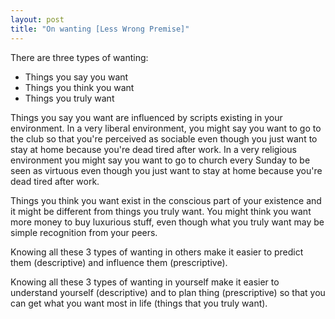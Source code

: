 ```yaml
---
layout: post
title: "On wanting [Less Wrong Premise]"
---
```


There are three types of wanting:

- Things you say you want
- Things you think you want
- Things you truly want

Things you say you want are influenced by scripts existing in your environment. In a very liberal environment, you might say you want to go to the club so that you're perceived as sociable even though you just want to stay at home because you're dead tired after work. In a very religious environment you might say you want to go to church every Sunday to be seen as virtuous even though you just want to stay at home because you're dead tired after work.

Things you think you want exist in the conscious part of your existence and it might be different from things you truly want. You might think you want more money to buy luxurious stuff, even though what you truly want may be simple recognition from your peers.

Knowing all these 3 types of wanting in others make it easier to predict them (descriptive) and influence them (prescriptive).

Knowing all these 3 types of wanting in yourself make it easier to understand yourself (descriptive) and to plan thing (prescriptive) so that you can get what you want most in life (things that you truly want).
